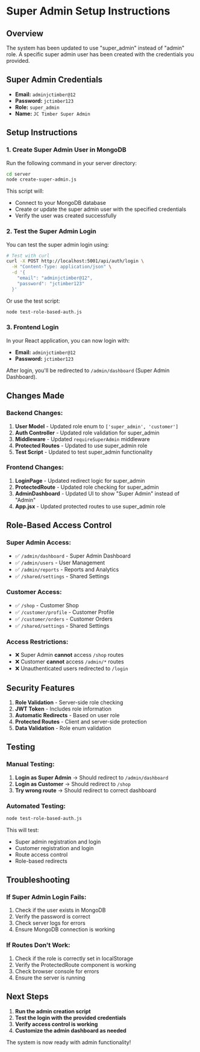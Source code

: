 # Super Admin Setup Instructions

## Overview
The system has been updated to use "super_admin" instead of "admin" role. A specific super admin user has been created with the credentials you provided.

## Super Admin Credentials
- **Email:** `adminjctimber@12`
- **Password:** `jctimber123`
- **Role:** `super_admin`
- **Name:** `JC Timber Super Admin`

## Setup Instructions

### 1. Create Super Admin User in MongoDB
Run the following command in your server directory:

```bash
cd server
node create-super-admin.js
```

This script will:
- Connect to your MongoDB database
- Create or update the super admin user with the specified credentials
- Verify the user was created successfully

### 2. Test the Super Admin Login
You can test the super admin login using:

```bash
# Test with curl
curl -X POST http://localhost:5001/api/auth/login \
  -H "Content-Type: application/json" \
  -d '{
    "email": "adminjctimber@12",
    "password": "jctimber123"
  }'
```

Or use the test script:
```bash
node test-role-based-auth.js
```

### 3. Frontend Login
In your React application, you can now login with:
- **Email:** `adminjctimber@12`
- **Password:** `jctimber123`

After login, you'll be redirected to `/admin/dashboard` (Super Admin Dashboard).

## Changes Made

### Backend Changes:
1. **User Model** - Updated role enum to `['super_admin', 'customer']`
2. **Auth Controller** - Updated role validation for super_admin
3. **Middleware** - Updated `requireSuperAdmin` middleware
4. **Protected Routes** - Updated to use super_admin role
5. **Test Script** - Updated to test super_admin functionality

### Frontend Changes:
1. **LoginPage** - Updated redirect logic for super_admin
2. **ProtectedRoute** - Updated role checking for super_admin
3. **AdminDashboard** - Updated UI to show "Super Admin" instead of "Admin"
4. **App.jsx** - Updated protected routes to use super_admin role

## Role-Based Access Control

### Super Admin Access:
- ✅ `/admin/dashboard` - Super Admin Dashboard
- ✅ `/admin/users` - User Management
- ✅ `/admin/reports` - Reports and Analytics
- ✅ `/shared/settings` - Shared Settings

### Customer Access:
- ✅ `/shop` - Customer Shop
- ✅ `/customer/profile` - Customer Profile
- ✅ `/customer/orders` - Customer Orders
- ✅ `/shared/settings` - Shared Settings

### Access Restrictions:
- ❌ Super Admin **cannot** access `/shop` routes
- ❌ Customer **cannot** access `/admin/*` routes
- ❌ Unauthenticated users redirected to `/login`

## Security Features

1. **Role Validation** - Server-side role checking
2. **JWT Token** - Includes role information
3. **Automatic Redirects** - Based on user role
4. **Protected Routes** - Client and server-side protection
5. **Data Validation** - Role enum validation

## Testing

### Manual Testing:
1. **Login as Super Admin** → Should redirect to `/admin/dashboard`
2. **Login as Customer** → Should redirect to `/shop`
3. **Try wrong route** → Should redirect to correct dashboard

### Automated Testing:
```bash
node test-role-based-auth.js
```

This will test:
- Super admin registration and login
- Customer registration and login
- Route access control
- Role-based redirects

## Troubleshooting

### If Super Admin Login Fails:
1. Check if the user exists in MongoDB
2. Verify the password is correct
3. Check server logs for errors
4. Ensure MongoDB connection is working

### If Routes Don't Work:
1. Check if the role is correctly set in localStorage
2. Verify the ProtectedRoute component is working
3. Check browser console for errors
4. Ensure the server is running

## Next Steps

1. **Run the admin creation script**
2. **Test the login with the provided credentials**
3. **Verify access control is working**
4. **Customize the admin dashboard as needed**

The system is now ready with admin functionality!
